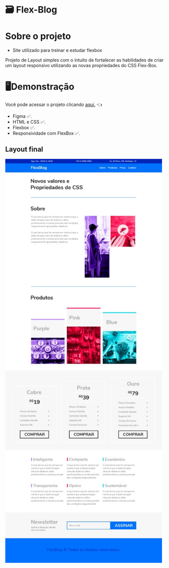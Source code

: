 # 🗃️ Flex-Blog

# Sobre o projeto
- Site utilizado para treinar e estudar flexbox

Projeto de Layout simples com o intuito de fortalecer as habilidades de
criar um layout responsivo utilizando as novas propriedades do CSS Flex-Box.


# 🖥️Demonstração
Você pode acessar o projeto clicando  [aqui.](https://flex-blog-projeto.netlify.app/) 👈

- Figma ✅.
- HTML e CSS ✅.
- Flexbox ✅.
- Responsividade com FlexBox ✅.

## Layout final


<img src="https://github.com/MarcosASL/assets/blob/main/flexblog.jpeg" width="497" height="1280">

